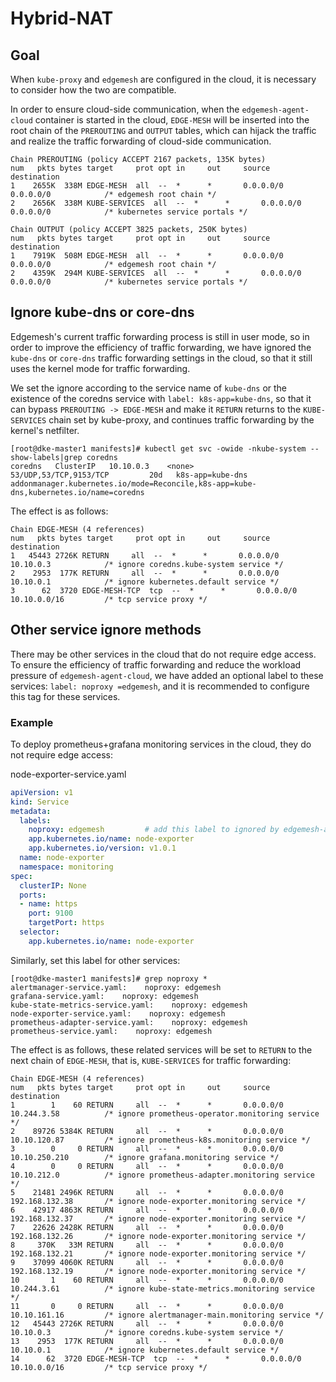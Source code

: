 # Hybrid-NAT

## Goal

When `kube-proxy` and `edgemesh` are configured in the cloud, it is necessary to consider how the two are compatible.

In order to ensure cloud-side communication, when the `edgemesh-agent-cloud` container is started in the cloud, `EDGE-MESH` will be inserted into the root chain of the `PREROUTING` and `OUTPUT` tables, which can hijack the traffic and realize the traffic forwarding of cloud-side communication.

```shell
Chain PREROUTING (policy ACCEPT 2167 packets, 135K bytes)
num   pkts bytes target     prot opt in     out     source               destination         
1    2655K  338M EDGE-MESH  all  --  *      *       0.0.0.0/0            0.0.0.0/0            /* edgemesh root chain */
2    2656K  338M KUBE-SERVICES  all  --  *      *       0.0.0.0/0            0.0.0.0/0            /* kubernetes service portals */

Chain OUTPUT (policy ACCEPT 3825 packets, 250K bytes)
num   pkts bytes target     prot opt in     out     source               destination         
1    7919K  508M EDGE-MESH  all  --  *      *       0.0.0.0/0            0.0.0.0/0            /* edgemesh root chain */
2    4359K  294M KUBE-SERVICES  all  --  *      *       0.0.0.0/0            0.0.0.0/0            /* kubernetes service portals */
```

## Ignore kube-dns or core-dns

Edgemesh's current traffic forwarding process is still in user mode, so in order to improve the efficiency of traffic forwarding, we have ignored the `kube-dns` or `core-dns` traffic forwarding settings in the cloud, so that it still uses the kernel mode for traffic forwarding.

We set the ignore according to the service name of `kube-dns` or the existence of the coredns service with `label: k8s-app=kube-dns`, so that it can bypass `PREROUTING -> EDGE-MESH` and make it `RETURN` returns to the `KUBE-SERVICES` chain set by kube-proxy, and continues traffic forwarding by the kernel's netfilter.

```shell
[root@dke-master1 manifests]# kubectl get svc -owide -nkube-system --show-labels|grep coredns
coredns   ClusterIP   10.10.0.3    <none>        53/UDP,53/TCP,9153/TCP         20d   k8s-app=kube-dns   addonmanager.kubernetes.io/mode=Reconcile,k8s-app=kube-dns,kubernetes.io/name=coredns
```

The effect is as follows:

```shell
Chain EDGE-MESH (4 references)
num   pkts bytes target     prot opt in     out     source               destination         
1   45443 2726K RETURN     all  --  *      *       0.0.0.0/0            10.10.0.3            /* ignore coredns.kube-system service */
2    2953  177K RETURN     all  --  *      *       0.0.0.0/0            10.10.0.1            /* ignore kubernetes.default service */
3      62  3720 EDGE-MESH-TCP  tcp  --  *      *       0.0.0.0/0            10.10.0.0/16         /* tcp service proxy */

```

## Other service ignore methods

There may be other services in the cloud that do not require edge access. To ensure the efficiency of traffic forwarding and reduce the workload pressure of `edgemesh-agent-cloud`, we have added an optional label to these services: `label: noproxy =edgemesh`, and it is recommended to configure this tag for these services.

### Example

To deploy prometheus+grafana monitoring services in the cloud, they do not require edge access:

node-exporter-service.yaml

```yaml
apiVersion: v1
kind: Service
metadata:
  labels:
    noproxy: edgemesh         # add this label to ignored by edgemesh-agent-cloud
    app.kubernetes.io/name: node-exporter
    app.kubernetes.io/version: v1.0.1
  name: node-exporter
  namespace: monitoring
spec:
  clusterIP: None
  ports:
  - name: https
    port: 9100
    targetPort: https
  selector:
    app.kubernetes.io/name: node-exporter
```

Similarly, set this label for other services:

```shell
[root@dke-master1 manifests]# grep noproxy *
alertmanager-service.yaml:    noproxy: edgemesh
grafana-service.yaml:    noproxy: edgemesh
kube-state-metrics-service.yaml:    noproxy: edgemesh
node-exporter-service.yaml:    noproxy: edgemesh
prometheus-adapter-service.yaml:    noproxy: edgemesh
prometheus-service.yaml:    noproxy: edgemesh
```

The effect is as follows, these related services will be set to `RETURN` to the next chain of `EDGE-MESH`, that is, `KUBE-SERVICES` for traffic forwarding:

```shell
Chain EDGE-MESH (4 references)
num   pkts bytes target     prot opt in     out     source               destination         
1        1    60 RETURN     all  --  *      *       0.0.0.0/0            10.244.3.58          /* ignore prometheus-operator.monitoring service */
2    89726 5384K RETURN     all  --  *      *       0.0.0.0/0            10.10.120.87         /* ignore prometheus-k8s.monitoring service */
3        0     0 RETURN     all  --  *      *       0.0.0.0/0            10.10.250.210        /* ignore grafana.monitoring service */
4        0     0 RETURN     all  --  *      *       0.0.0.0/0            10.10.212.0          /* ignore prometheus-adapter.monitoring service */
5    21481 2496K RETURN     all  --  *      *       0.0.0.0/0            192.168.132.38       /* ignore node-exporter.monitoring service */
6    42917 4863K RETURN     all  --  *      *       0.0.0.0/0            192.168.132.37       /* ignore node-exporter.monitoring service */
7    22626 2428K RETURN     all  --  *      *       0.0.0.0/0            192.168.132.26       /* ignore node-exporter.monitoring service */
8     370K   33M RETURN     all  --  *      *       0.0.0.0/0            192.168.132.21       /* ignore node-exporter.monitoring service */
9    37099 4060K RETURN     all  --  *      *       0.0.0.0/0            192.168.132.19       /* ignore node-exporter.monitoring service */
10       1    60 RETURN     all  --  *      *       0.0.0.0/0            10.244.3.61          /* ignore kube-state-metrics.monitoring service */
11       0     0 RETURN     all  --  *      *       0.0.0.0/0            10.10.161.16         /* ignore alertmanager-main.monitoring service */
12   45443 2726K RETURN     all  --  *      *       0.0.0.0/0            10.10.0.3            /* ignore coredns.kube-system service */
13    2953  177K RETURN     all  --  *      *       0.0.0.0/0            10.10.0.1            /* ignore kubernetes.default service */
14      62  3720 EDGE-MESH-TCP  tcp  --  *      *       0.0.0.0/0            10.10.0.0/16         /* tcp service proxy */
```
